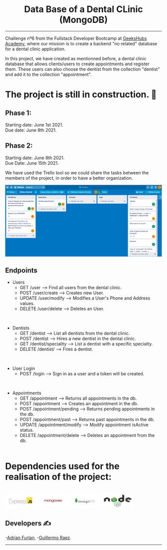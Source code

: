 <h1 align="center">
  <br>Data Base of a Dental CLinic (MongoDB)
</h1>

---

Challenge nº6 from the Fullstack Developer Bootcamp at <a href="https://geekshubsacademy.com/">GeeksHubs Academy</a>, where our mission is to create a backend "no related" database for a dental clinic application.

In this project, we have created as mentionned before, a dental clinic database that allows clients/users to create appointments and register them. These users can also choose the dentist from the collection "dentist" and add it to the collection "appointment". 

# The project is still in construction. 🔧

## Phase 1:

Starting date: June 1st 2021. <br>
Due date: June 8th 2021.

## Phase 2:

Starting date: June 8th 2021. <br>
Due Date: June 15th 2021.

We have used the Trello tool so we could share the tasks between the members of the project, in order to have a better organization.

<img src="img/Trello.png" width=1500>

## Endpoints

- Users
   - GET /user --> Find all users from the dental clinic.
   - POST /user/create --> Creates new User.
   - UPDATE /user/modify --> Modifies a User's Phone and Address values. 
   - DELETE /user/delete --> Deletes an User.
<br>

- Dentists
   - GET /dentist --> List all dentists from the dental clinic.
   - POST /dentist --> Hires a new dentist in the dental clinic.
   - GET /dentist/speciality --> List a dentist with a specific specialty.
   - DELETE /dentist/ --> Fires a dentist.
<br>

- User Login
   - POST /login --> Sign in as a user and a token will be created.
<br>

- Appointments
  - GET /appointment --> Returns all appointments in the db.
  - POST /appointment --> Creates an appointment in the db.
  - POST /appointment/pending --> Returns pending appointments in the db.
  - POST /appointment/past --> Returns past appointments in the db.
  - UPDATE /appointment/modify --> Modify appointment isActive status.
  - DELETE /appointment/delete --> Deletes an appointment from the db.
  <br>

# Dependencies used for the realisation of the project:
<br>

<img src="img/express.png" width=100 height=50>
<img src="img/mongoose.jpeg" width=100 height=50>
<img src="img/mongodb.png" width=100 height=50>
<img src="img/nodejs.png" width=100 height=50>

<br>

## Developers ✍️

-[Adrian Furlan](https://github.com/adrianfurlanc),
-[Guillermo Raez](https://github.com/GuillermoRaez).

---